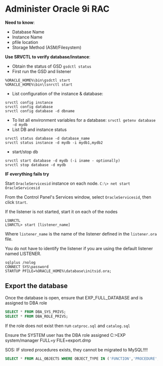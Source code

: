 # Administer Oracle 9i RAC
**Need to know**:

  * Database Name
  * Instance Name
  * pfile location
  * Storage Method (ASM/Filesystem)


**Use SRVCTL to verify database/instance**:
* Obtain the status of GSD `gsdctl status`
* First run the GSD and listener
```
%ORACLE_HOME%\bin\gsdctl start
%ORACLE_HOME%\bin\lsnrctl start
```
* List configuration of the instance & database:
```
srvctl config instance
srvctl config database
srvctl config database -d dbname
```
* To list all environment variables for a database: `srvctl getenv database -d mydb`
* List DB and instance status
```
srvctl status database -d database_name
srvctl status instance -d mydb -i mydb1,mydb2
```
* start/stop db
```
srvctl start database -d mydb (-i iname - optionally)
srvctl stop database -d mydb
```

**IF everything fails try**

Start `OracleServicesid` instance on each node. `C:\> net start OracleServicesid`

From the Control Panel's Services window, select `OracleServicesid`, then click `Start`.

If the listener is not started, start it on each of the nodes
```
LSNRCTL
LSNRCTL> start [listener_name]
```

Where `listener_name` is the name of the listener defined in the `listener.ora` file.

You do not have to identify the listener if you are using the default listener named LISTENER.
```
sqlplus /nolog
CONNECT SYS\password
STARTUP PFILE=%ORACLE_HOME%\database\initsid.ora;
```

## Export the database

Once the database is open, ensure that EXP_FULL_DATABASE and is assigned to DBA role
```sql
SELECT * FROM DBA_SYS_PRIVS;
SELECT * FROM DBA_ROLE_PRIVS;
```

If the role does not exist then run `catproc.sql` and `catalog.sql`

Ensure the SYSTEM user has the DBA role assigned
  C:\>EXP system/manager FULL=y FILE=export.dmp

SOS: IF stored procedures exists, they cannot be migrated to MySQL!!!!
```sql
SELECT * FROM ALL_OBJECTS WHERE OBJECT_TYPE IN ('FUNCTION','PROCEDURE','PACKAGE');
```